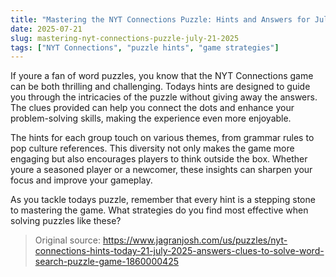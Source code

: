 ```yaml
---
title: "Mastering the NYT Connections Puzzle: Hints and Answers for July 21, 2025"
date: 2025-07-21
slug: mastering-nyt-connections-puzzle-july-21-2025
tags: ["NYT Connections", "puzzle hints", "game strategies"]
---
```


If youre a fan of word puzzles, you know that the NYT Connections game can be both thrilling and challenging. Todays hints are designed to guide you through the intricacies of the puzzle without giving away the answers. The clues provided can help you connect the dots and enhance your problem-solving skills, making the experience even more enjoyable.

The hints for each group touch on various themes, from grammar rules to pop culture references. This diversity not only makes the game more engaging but also encourages players to think outside the box. Whether youre a seasoned player or a newcomer, these insights can sharpen your focus and improve your gameplay.

As you tackle todays puzzle, remember that every hint is a stepping stone to mastering the game. What strategies do you find most effective when solving puzzles like these?
> Original source: https://www.jagranjosh.com/us/puzzles/nyt-connections-hints-today-21-july-2025-answers-clues-to-solve-word-search-puzzle-game-1860000425